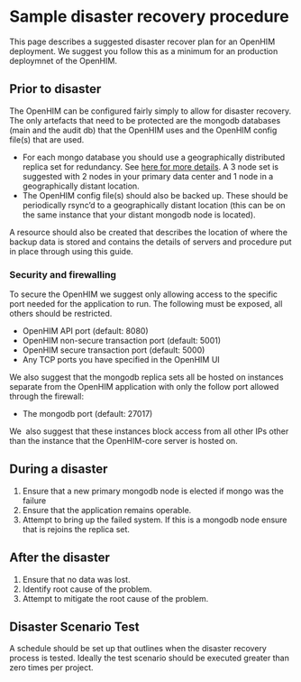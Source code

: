 Sample disaster recovery procedure
==================================

This page describes a suggested disaster recover plan for an OpenHIM deployment. We suggest you follow this as a minimum for an production deploymnet of the OpenHIM.

## Prior to disaster

The OpenHIM can be configured fairly simply to allow for disaster recovery. The only artefacts that need to be protected are the mongodb databases (main and the audit db) that the OpenHIM uses and the OpenHIM config file(s) that are used.

*   For each mongo database you should use a geographically distributed replica set for redundancy. See [here for more details](http://docs.mongodb.org/manual/tutorial/deploy-geographically-distributed-replica-set/). A 3 node set is suggested with 2 nodes in your primary data center and 1 node in a geographically distant location.
*   The OpenHIM config file(s) should also be backed up. These should be periodically rsync’d to a geographically distant location (this can be on the same instance that your distant mongodb node is located).

A resource should also be created that describes the location of where the backup data is stored and contains the details of servers and procedure put in place through using this guide.

### Security and firewalling

To secure the OpenHIM we suggest only allowing access to the specific port needed for the application to run. The following must be exposed, all others should be restricted.

*   OpenHIM API port (default: 8080)
*   OpenHIM non-secure transaction port (default: 5001)
*   OpenHIM secure transaction port (default: 5000)
*   Any TCP ports you have specified in the OpenHIM UI

We also suggest that the mongodb replica sets all be hosted on instances separate from the OpenHIM application with only the follow port allowed through the firewall:

*   The mongodb port (default: 27017)

We  also suggest that these instances block access from all other IPs other than the instance that the OpenHIM-core server is hosted on.

## During a disaster

1.  Ensure that a new primary mongodb node is elected if mongo was the failure
2.  Ensure that the application remains operable.
3.  Attempt to bring up the failed system. If this is a mongodb node ensure that is rejoins the replica set.

## After the disaster

1.  Ensure that no data was lost.
2.  Identify root cause of the problem.
3.  Attempt to mitigate the root cause of the problem.

## Disaster Scenario Test

A schedule should be set up that outlines when the disaster recovery process is tested. Ideally the test scenario should be executed greater than zero times per project.